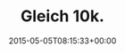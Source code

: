---
retweeted: false
source: <a href="https://about.twitter.com/products/tweetdeck" rel="nofollow">TweetDeck</a>
entities:
  hashtags: []
  symbols: []
  user_mentions: []
  urls:
  - url: http://t.co/jH2pHqHEaV
    expanded_url: http://bit.ly/1EceH3E
    display_url: bit.ly/1EceH3E
    indices:
    - '12'
    - '34'
display_text_range:
- '0'
- '34'
favorite_count: '1'
id_str: '595502077335478272'
truncated: false
retweet_count: '0'
id: '595502077335478272'
possibly_sensitive: false
created_at: Tue May 05 08:15:33 +0000 2015
favorited: false
full_text: Gleich 10k.
lang: de
quote_url: http://bit.ly/1EceH3E
tags:
- pesos:twitter
date: '2015-05-05T08:15:33+00:00'
src: https://twitter.com/bascht/status/595502077335478272
original_url: https://twitter.com/bascht/status/595502077335478272
type: twitter_tweet
text: Gleich 10k.
title: Gleich 10k.

---